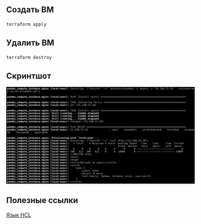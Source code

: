 ## Создать ВМ

```bash
terraform apply
```

## Удалить ВМ

```bash
terraform destroy
```

## Скринтшот

![](screenshot.png)

## Полезные ссылки

[Язык HCL](https://github.com/hashicorp/hcl/blob/main/hclsyntax/spec.md)
